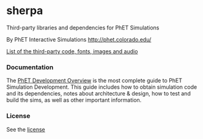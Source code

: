 sherpa
======

Third-party libraries and dependencies for PhET Simulations

By PhET Interactive Simulations
http://phet.colorado.edu/

[List of the third-party code, fonts, images and audio](third-party-licenses.md)

### Documentation
The [PhET Development Overview](http://bit.ly/phet-html5-development-overview) is the most complete guide to PhET Simulation Development. This guide includes how
to obtain simulation code and its dependencies, notes about architecture & design, how to test and build the sims, as well as other important information.

### License
See the [license](LICENSE)
